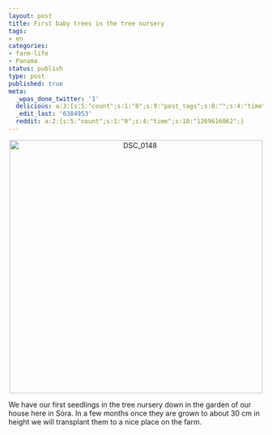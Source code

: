 ```yaml
---
layout: post
title: First baby trees in the tree nursery
tags:
- en
categories:
- farm-life
- Panama
status: publish
type: post
published: true
meta:
  _wpas_done_twitter: '1'
  delicious: a:3:{s:5:"count";s:1:"0";s:9:"post_tags";s:0:"";s:4:"time";s:10:"1269616074";}
  _edit_last: '6384953'
  reddit: a:2:{s:5:"count";s:1:"0";s:4:"time";s:10:"1269616062";}
---
```

<div style="text-align:center;"><a href="http://www.flickr.com/photos/34665899@N00/4353756389" title="View 'DSC_0148' on Flickr.com"><img border="0" width="500" alt="DSC_0148" src="http://farm5.static.flickr.com/4035/4353756389_1716bcdd10.jpg"></a></div>

We have our first seedlings in the tree nursery down in the garden of our house here in Sora. In a few months once they are grown to about 30 cm in height we will transplant them to a nice place on the farm.
